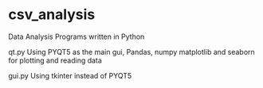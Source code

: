 # csv_analysis
Data Analysis Programs written in Python

qt.py
Using PYQT5 as the main gui, Pandas, numpy matplotlib and seaborn for plotting and reading data

gui.py
Using tkinter instead of PYQT5

